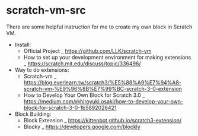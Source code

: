 # scratch-vm-src
There are some helpful instruction for me to create my own block in Scratch VM.  
  
* Install:  
  * Official Project _ https://github.com/LLK/scratch-vm  
  * How to set up your development environment for making extensions _ https://scratch.mit.edu/discuss/topic/336496/  
* Way to do extensions:  
  * Scratch-vm _ https://blog.everlearn.tw/scratch3/%E5%88%A9%E7%94%A8-scratch-vm-%E9%96%8B%E7%99%BC-scratch-3-0-extension  
  * How to Develop Your Own Block for Scratch 3.0 _ https://medium.com/@hiroyuki.osaki/how-to-develop-your-own-block-for-scratch-3-0-1b5892026421  
* Block Building:  
  * Block Extension _ https://kittenbot.github.io/scratch3-extension/  
  * Blocky _ https://developers.google.com/blockly

